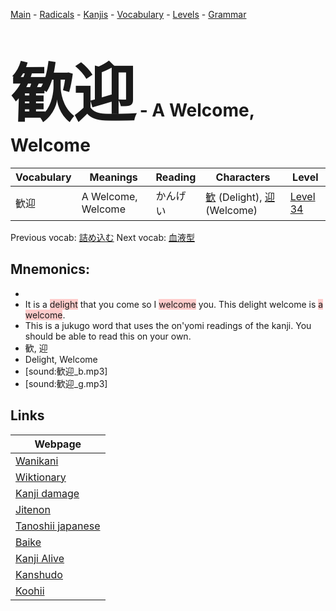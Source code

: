 <style> bigfont {font-size: 100px}</style>
[Main](../README.md) -
[Radicals](../radicals.md) -
[Kanjis](../kanjis.md) -
[Vocabulary](../vocabulary.md) -
[Levels](../levels.md) -
[Grammar](../grammar.md)
# <bigfont> 歓迎</bigfont> - A Welcome, Welcome 

| Vocabulary | Meanings | Reading | Characters | Level |
| --- | --- | --- | --- | --- |
| 歓迎 | A Welcome, Welcome | かんげい |  [歓](../kanjis/歓.md) (Delight), [迎](../kanjis/迎.md) (Welcome) | [Level 34](../levels/wk_level34.md) |

Previous vocab: [詰め込む](詰め込む.md) Next vocab: [血液型](血液型.md) 

## Mnemonics:

* 
* It is a <span style="background-color:#ffcccb"> delight</span> that you come so I <span style="background-color:#ffcccb"> welcome</span> you. This delight welcome is <span style="background-color:#ffcccb"> a welcome</span>.
* This is a jukugo word that uses the on'yomi readings of the kanji. You should be able to read this on your own.
* 歓, 迎
* Delight, Welcome
* [sound:歓迎_b.mp3]
* [sound:歓迎_g.mp3]


## Links 

| Webpage |
| --- |
| [Wanikani          ](https://www.wanikani.com/kanji/歓迎) |
| [Wiktionary        ](https://en.wiktionary.org/wiki/歓迎) |
| [Kanji damage      ](http://www.kanjidamage.com/kanji/search?utf8=✓&q=歓迎) |
| [Jitenon           ](https://jitenon.com/kanji/歓迎) |
| [Tanoshii japanese ](https://www.tanoshiijapanese.com/dictionary/kanji.cfm?k=歓迎) |
| [Baike             ](https://baike.baidu.com/item/歓迎) |
| [Kanji Alive       ](https://app.kanjialive.com/歓迎) |
| [Kanshudo          ](https://www.kanshudo.com/searchmn?q=歓迎) |
| [Koohii            ](https://kanji.koohii.com/study/kanji/歓迎) |
